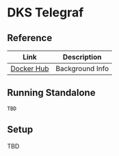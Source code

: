 # DKS Telegraf

## Reference 

| Link              | Description     |
|-------------------|-----------------|
| [Docker Hub][hub] | Background Info |

[hub]: https://hub.docker.com/_/telegraf

## Running Standalone

```
TBD
```

## Setup 

TBD

